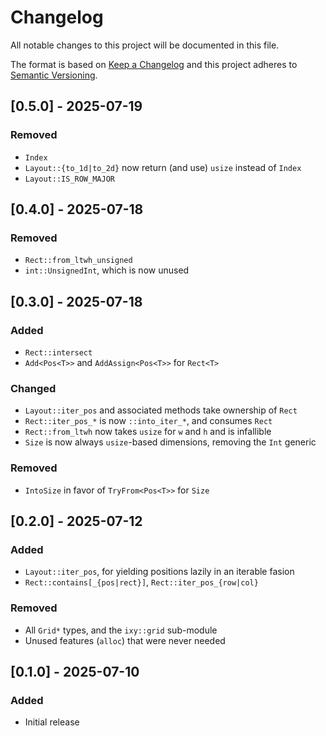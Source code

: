 # Changelog

All notable changes to this project will be documented in this file.

The format is based on [Keep a Changelog](http://keepachangelog.com/en/1.0.0/)
and this project adheres to [Semantic Versioning](https://semver.org/spec/v2.0.0.html).

## [0.5.0] - 2025-07-19

### Removed

- `Index`
- `Layout::{to_1d|to_2d}` now return (and use) `usize` instead of `Index`
- `Layout::IS_ROW_MAJOR`

## [0.4.0] - 2025-07-18

### Removed

- `Rect::from_ltwh_unsigned`
- `int::UnsignedInt`, which is now unused

## [0.3.0] - 2025-07-18

### Added

- `Rect::intersect`
- `Add<Pos<T>>` and `AddAssign<Pos<T>>` for `Rect<T>`

### Changed

- `Layout::iter_pos` and associated methods take ownership of `Rect`
- `Rect::iter_pos_*` is now `::into_iter_*`, and consumes `Rect`
- `Rect::from_ltwh` now takes `usize` for `w` and `h` and is infallible
- `Size` is now always `usize`-based dimensions, removing the `Int` generic

### Removed

- `IntoSize` in favor of `TryFrom<Pos<T>>` for `Size`

## [0.2.0] - 2025-07-12

### Added

- `Layout::iter_pos`, for yielding positions lazily in an iterable fasion
- `Rect::contains[_{pos|rect}]`, `Rect::iter_pos_{row|col}`

### Removed

- All `Grid*` types, and the `ixy::grid` sub-module
- Unused features (`alloc`) that were never needed

## [0.1.0] - 2025-07-10

### Added

- Initial release
